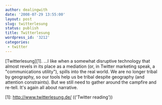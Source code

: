 ```yaml
---
author: dealingwith
date: '2008-07-29 13:55:00'
layout: post
slug: twitterlesung
status: publish
title: Twitterlesung
wordpress_id: '3212'
categories:
 - twitter
---
```


[Twitterlesung][1]. ...I like when a somewhat disruptive technology that
almost revels in its place as a mediation (or, in Twitter marketing speak, a
"communications utility"), spills into the real world. We are no longer tribal
by geography, so our tools help us be tribal despite geography (and attention
constraints). But we still need to gather around the campfire and re-tell.
It's again all about narrative.

   [1]: http://www.twitterlesung.de/ (('Twitter reading'))

   

